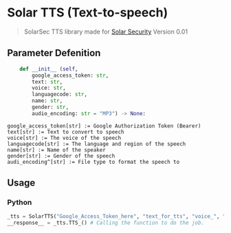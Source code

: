 # Solar TTS (Text-to-speech)
> SolarSec TTS library made for [Solar Security](https://solarsec.fbi.gov/) Version 0.01


## Parameter Defenition
```py
    def __init__ (self, 
        google_access_token: str, 
        text: str, 
        voice: str, 
        languagecode: str, 
        name: str, 
        gender: str,
        audio_encoding: str = "MP3") -> None:
```
```google_access_token[str] := Google Authorization Token (Bearer)```<br >
```text[str] := Text to convert to speech```<br >
```voice[str] := The voice of the speech```<br >
```languagecode[str] := The language and region of the speech```<br >
```name[str] := Name of the speaker```<br >
```gender[str] := Gender of the speech```<br >
```audi_encoding^[str] := File type to format the speech to```<br >
## Usage
### Python
```py
_tts = SolarTTS("Google_Access_Token_here", "text_for_tts", "voice_", "language (en-US)", "name-of-language_code (en-GB-Standard-A)", "gender") # Constructing the class
__response__ = _tts.TTS_() # Calling the function to do the job.
```

